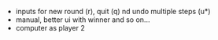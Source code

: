 + inputs for new round (r), quit (q) nd undo multiple steps (u*)
+ manual, better ui with winner and so on...
+ computer as player 2